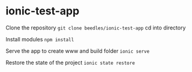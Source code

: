 # ionic-test-app

Clone the repository
```git clone beedles/ionic-test-app```
cd into directory

Install modules
```npm install```

Serve the app to create www and build folder
```ionic serve```

Restore the state of the project
```ionic state restore```
